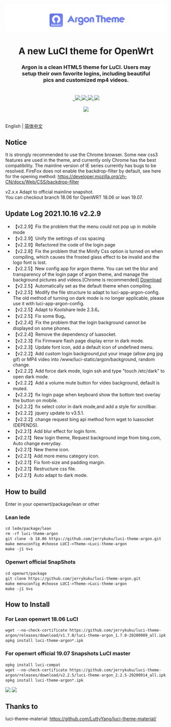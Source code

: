 <div align="center">
  <img src="https://raw.githubusercontent.com/jerrykuku/staff/master/argon_title2.png"  >
  <h1 align="center">
    A new LuCI theme for OpenWrt
  </h1>
    <h3 align="center">
    Argon is a clean HTML5 theme for LuCI. Users may<br>setup their own favorite logins, including beautiful<br>pics and customized mp4 videos.<br><br>
  </h3>
<a href="/LICENSE">
    <img src="https://img.shields.io/github/license/jerrykuku/luci-theme-argon?style=flat-square&a=1" alt="">
  </a>
  <a href="https://github.com/jerrykuku/luci-theme-argon/pulls">
    <img src="https://img.shields.io/badge/PRs-welcome-brightgreen.svg?style=flat-square" alt="">
  </a><a href="https://github.com/jerrykuku/luci-theme-argon/issues/new">
    <img src="https://img.shields.io/badge/Issues-welcome-brightgreen.svg?style=flat-square">
  </a><a href="https://github.com/jerrykuku/luci-theme-argon/releases">
    <img src="https://img.shields.io/github/release/jerrykuku/luci-theme-argon.svg?style=flat-square">
  </a><a href="hhttps://github.com/jerrykuku/luci-theme-argon/releases">
    <img src="https://img.shields.io/github/downloads/jerrykuku/luci-theme-argon/total?style=flat-square">
  </a><a href="https://t.me/jerryk6">
    <img src="https://img.shields.io/badge/Contact-telegram-blue?style=flat-square">
  </a> 
</div>
<br>
<div align="center">
  <img src="https://raw.githubusercontent.com/jerrykuku/staff/master/argon2.gif">
</div>

<br>English | [简体中文](README_ZH.md)

## Notice 
It is strongly recommended to use the Chrome browser. Some new css3 features are used in the theme, and currently only Chrome has the best compatibility.
The mainline version of IE series currently has bugs to be resolved.
FireFox does not enable the backdrop-filter by default, see here for the opening method: https://developer.mozilla.org/zh-CN/docs/Web/CSS/backdrop-filter

v2.x.x Adapt to official mainline snapshot.  
You can checkout branch 18.06 for OpenWRT 18.06 or lean 19.07.

## Update Log 2021.10.16 v2.2.9

- 【v2.2.9】Fix the problem that the menu could not pop up in mobile mode  
- 【v2.2.9】Unify the settings of css spacing  
- 【v2.2.9】Refactored the code of the login page  
- 【v2.2.8】Fix the problem that the Minify Css option is turned on when compiling, which causes the frosted glass effect to be invalid and the logo font is lost.  
- 【v2.2.5】New config app for argon theme. You can set the blur and transparency of the login page of argon theme, and manage the background pictures and videos.[Chrome is recommended] [Download](https://github.com/jerrykuku/luci-app-argon-config/releases/download/v0.8-beta/luci-app-argon-config_0.8-beta_all.ipk)
- 【v2.2.5】Automatically set as the default theme when compiling.
- 【v2.2.5】Modify the file structure to adapt to luci-app-argon-config. The old method of turning on dark mode is no longer applicable, please use it with luci-app-argon-config.
- 【v2.2.5】Adapt to Koolshare lede 2.3.6。
- 【v2.2.5】Fix some Bug。
- 【v2.2.4】Fix the problem that the login background cannot be displayed on some phones.
- 【v2.2.4】Remove the dependency of luasocket.
- 【v2.2.3】Fix Firmware flash page display error in dark mode.
- 【v2.2.3】Update font icon, add a default icon of undefined menu.
- 【v2.2.2】Add custom login background,put your image (allow png jpg gif) or MP4 video into /www/luci-static/argon/background, random change.
- 【v2.2.2】Add force dark mode, login ssh and type "touch /etc/dark" to open dark mode.
- 【v2.2.2】Add a volume mute button for video background, default is muted.
- 【v2.2.2】fix login page when keyboard show the bottom text overlay the button on mobile.
- 【v2.2.2】fix select color in dark mode,and add a style for scrollbar.
- 【v2.2.2】jquery update to v3.5.1.
- 【v2.2.2】change request bing api method form wget to luasocket (DEPENDS).
- 【v2.2.1】Add blur effect for login form.
- 【v2.2.1】New login theme, Request background imge from bing.com, Auto change everyday.
- 【v2.2.1】New theme icon.
- 【v2.2.1】Add more menu category  icon.
- 【v2.2.1】Fix font-size and padding margin.
- 【v2.2.1】Restructure css file.
- 【v2.2.1】Auto adapt to dark mode.

## How to build

Enter in your openwrt/package/lean or other

### Lean lede

```
cd lede/package/lean  
rm -rf luci-theme-argon  
git clone -b 18.06 https://github.com/jerrykuku/luci-theme-argon.git  
make menuconfig #choose LUCI->Theme->Luci-theme-argon  
make -j1 V=s  
```

### Openwrt official SnapShots

```
cd openwrt/package
git clone https://github.com/jerrykuku/luci-theme-argon.git  
make menuconfig #choose LUCI->Theme->Luci-theme-argon  
make -j1 V=s  
```

## How to Install 

### For Lean openwrt 18.06 LuCI

```
wget --no-check-certificate https://github.com/jerrykuku/luci-theme-argon/releases/download/v1.7.0/luci-theme-argon_1.7.0-20200909_all.ipk
opkg install luci-theme-argon*.ipk
```

### For openwrt official 19.07 Snapshots LuCI master

```
opkg install luci-compat
wget --no-check-certificate https://github.com/jerrykuku/luci-theme-argon/releases/download/v2.2.5/luci-theme-argon_2.2.5-20200914_all.ipk
opkg install luci-theme-argon*.ipk
```
![](/Screenshots/screenshot_pc.jpg)
![](/Screenshots/screenshot_phone.jpg)

## Thanks to

luci-theme-material: https://github.com/LuttyYang/luci-theme-material/
